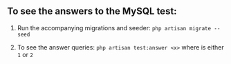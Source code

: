 ## To see the answers to the MySQL test:

1. Run the accompanying migrations and seeder: `php artisan migrate --seed`

2. To see the answer queries: `php artisan test:answer <x>` where <x> is either `1` or `2`
